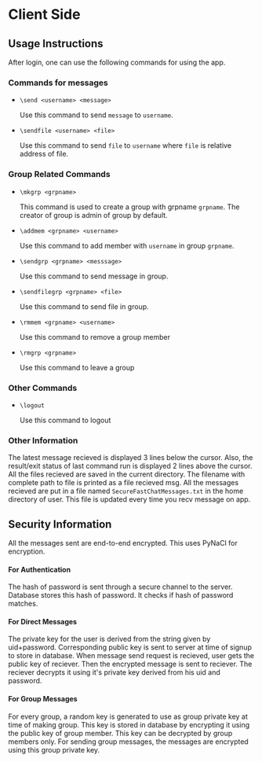 # Client Side

## Usage Instructions

After login, one can use the following commands for using the app.

### Commands for messages

- `\send <username> <message>`
	
	Use this command to send `message` to `username`.
- `\sendfile <username> <file>`

	Use this command to send `file` to `username` where `file` is relative address of file.

### Group Related Commands

- `\mkgrp <grpname>`
	
	This command is used to create a group with grpname `grpname`. The creator of group is admin of group by default.
- `\addmem <grpname> <username>`
	
	Use this command to add member with `username` in group `grpname`.
- `\sendgrp <grpname> <messsage>`
	
	Use this command to send message in group.
- `\sendfilegrp <grpname> <file>`
	
	Use this command to send file in group.
- `\rmmem <grpname> <username>`

	Use this command to remove a group member
- `\rmgrp <grpname>`

	Use this command to leave a group

### Other Commands

- `\logout`

	Use this command to logout 

### Other Information

The latest message recieved is displayed 3 lines below the cursor.
Also, the result/exit status of last command run is displayed 2 lines above the cursor.
All the files recieved are saved in the current directory.
The filename with complete path to file is printed as a file recieved msg.
All the messages recieved are put in a file named `SecureFastChatMessages.txt` in the home directory of user.
This file is updated every time you recv message on app.

## Security Information

All the messages sent are end-to-end encrypted. 
This uses PyNaCl for encryption. 

#### For Authentication

The hash of password is sent through a secure channel to the server. Database stores this hash of password.
It checks if hash of password matches.

#### For Direct Messages

The private key for the user is derived from the string given by uid+password.
Corresponding public key is sent to server at time of signup to store in database.
When message send request is recieved, user gets the public key of reciever. Then the encrypted message is sent to reciever.
The reciever decrypts it using it's private key derived from his uid and password.

#### For Group Messages

For every group, a random key is generated to use as group private key at time of making group. This key is stored in database by encrypting it using the public key of group member.
This key can be decrypted by group members only.
For sending group messages, the messages are encrypted using this group private key.
